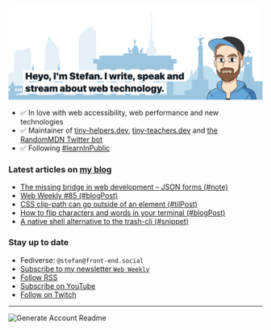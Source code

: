 <img alt="Heyo, I'm Stefan. I write and speak about web technology." src="https://raw.githubusercontent.com/stefanjudis/stefanjudis/main/screenshot.png">

- ✅ In love with web accessibility, web performance and new technologies
- ✅ Maintainer of [tiny-helpers.dev](https://tiny-helpers.dev), [tiny-teachers.dev](https://tiny-teachers.dev/) and [the RandomMDN Twitter bot](https://twitter.com/randomMDN)
- ✅ Following [#learnInPublic](https://www.stefanjudis.com/today-i-learned/)
### Latest articles on [my blog](https://www.stefanjudis.com)

<!-- BLOG-POST-LIST:START -->
- [The missing bridge in web development – JSON forms &lpar;#note&rpar;](https://www.stefanjudis.com/notes/the-missing-bridge-in-web-development-json-forms/)
- [Web Weekly #85 &lpar;#blogPost&rpar;](https://www.stefanjudis.com/blog/web-weekly-85/)
- [CSS clip-path can go outside of an element &lpar;#tilPost&rpar;](https://www.stefanjudis.com/today-i-learned/css-clip-path-can-go-outside-of-an-element/)
- [How to flip characters and words in your terminal &lpar;#blogPost&rpar;](https://www.stefanjudis.com/blog/how-to-flip-characters-and-words-in-your-terminal/)
- [A native shell alternative to the trash-cli &lpar;#snippet&rpar;](https://www.stefanjudis.com/snippets/a-native-shell-alternative-to-the-trash-cli/)
<!-- BLOG-POST-LIST:END -->

### Stay up to date

- Fediverse: `@stefan@front-end.social`
- [Subscribe to my newsletter `Web Weekly`](https://webweekly.email/)
- [Follow RSS](https://www.stefanjudis.com/feeds/)
- [Subscribe on YouTube](https://youtube.com/c/stefanjudis)
- [Follow on Twitch](https://www.twitch.tv/stefanjudis)

---

![Generate Account Readme](https://github.com/stefanjudis/stefanjudis/workflows/Generate%20Account%20Readme/badge.svg)
